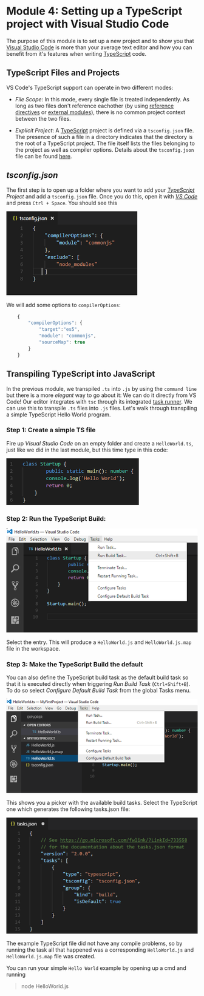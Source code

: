 # Module 4: Setting up a TypeScript project with Visual Studio Code

The purpose of this module is to set up a new project and to show you that [Visual Studio Code](https://code.visualstudio.com/) is more than your average text editor and how you can benefit from it's features when writing [TypeScript](https://www.typescriptlang.org/) code.


## **TypeScript Files and Projects**

VS Code's TypeScript support can operate in two different modes:
* *File Scope*: In this mode, every single file is treated independently. As long as two files don't reference eachother (by using [reference directives](https://www.typescriptlang.org/docs/handbook/triple-slash-directives.html) or [external modules](https://www.typescriptlang.org/docs/handbook/modules.html)), there is no common project context between the two files.

* *Explicit Project*: A [TypeScript](https://www.typescriptlang.org/) project is defined via a `tsconfig.json` file. The presence of such a file in a directory indicates that the directory is the root of a TypeScript project. The file itself lists the files belonging to the project as well as compiler options. Details about the `tsconfig.json` file can be found [here](https://www.typescriptlang.org/docs/handbook/tsconfig-json.html).

## *tsconfig.json*

The first step is to open up a folder where you want to add your *[TypeScript](https://www.typescriptlang.org/) Project* and add a `tsconfig.json` file. Once you do this, open it with *[VS Code](https://code.visualstudio.com/)* and press `Ctrl + Space`. You should see this

![tsconfig](https://raw.githubusercontent.com/microsoft-dx/typescript-fundamentals/master/Images/module-4-1.PNG)

We will add some options to `compilerOptions`:

```javascript
    {
        "compilerOptions": {
            "target":"es5",
            "module": "commonjs",
            "sourceMap": true
        }
    }
```

## Transpiling TypeScript into JavaScript

In the previous module, we transpiled `.ts` into `.js` by using the `command line` but there is a more *elegant* way to go about it: We can do it directly from VS Code! Our editor integrates with `tsc` through its integrated [task runner](https://code.visualstudio.com/docs/editor/tasks). We can use this to transpile `.ts` files into `.js` files. Let's walk through transpiling a simple TypeScript Hello World program.

### Step 1: Create a simple TS file

Fire up *Visual Studio Code* on an empty folder and create a `HelloWorld.ts`, just like we did in the last module, but this time type in this code:

![HelloWorld.ts](https://raw.githubusercontent.com/microsoft-dx/typescript-fundamentals/master/Images/module-3-1.PNG)

### Step 2: Run the TypeScript Build:

![Task](https://raw.githubusercontent.com/microsoft-dx/typescript-fundamentals/master/Images/module-3-2.PNG)

Select the entry. This will produce a `HelloWorld.js` and `HelloWorld.js.map` file in the workspace.

### Step 3: Make the TypeScript Build the default 

You can also define the TypeScript build task as the default build task so that it is executed directly when triggering *Run Build Task* (`Ctrl+Shift+B`). To do so select *Configure Default Build Task* from the global Tasks menu.

![Default Task](https://raw.githubusercontent.com/microsoft-dx/typescript-fundamentals/master/Images/module-3-3.PNG)

This shows you a picker with the available build tasks. Select the TypeScript one which generates the following tasks.json file:

![tasks.json](https://raw.githubusercontent.com/microsoft-dx/typescript-fundamentals/master/Images/module-3-4.PNG)

The example TypeScript file did not have any compile problems, so by running the task all that happened was a corresponding `HelloWorld.js` and `HelloWorld.js.map` file was created.

You can run your simple `Hello World` example by opening up a cmd and running

>node HelloWorld.js
